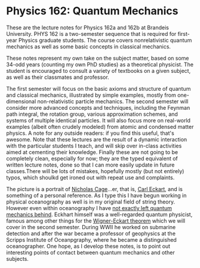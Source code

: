 # Physics 162: Quantum Mechanics 

These are the lecture notes for Physics 162a and 162b at Brandeis University. PHYS 162 is a two-semester sequence that is required for first-year Physics graduate students. The course covers nonrelativistic quantum mechanics as well as some basic concepts in classical mechanics.

These notes represent my own take on the subject matter, based on some 34-odd years (counting my own PhD studies) as a theoretical physicist. The student is encouraged to consult a variety of textbooks on a given subject, as well as their classmates and professor.

The first semester will focus on the basic axioms and structure of quantum and classical mechanics, illustrated by simple examples, mostly from one-dimensional non-relativistic particle mechanics. The second semester will consider more advanced concepts and techniques, including the Feynman path integral, the rotation group, various approximation schemes, and systems of multiple identical particles. It will also focus more on real-world examples (albeit often crudely modeled) from atomic and condensed matter physics. 
A note for any outside readers: if you find this useful, that's awesome. Note that these lectures are the result of a dynamic interaction with the particular students I teach, and will skip over in-class activities aimed at cementing their knowledge. Finally these are not going to be completely clean, especially for now; they are the typed equivalent of written lecture notes, done so that I can more easily update in future classes.There will be lots of mistakes, hopefully mostly (but not entirely) typos, which shoulkd get ironed out with repeat use and complaints.

The picture is a portrait of [Nicholas Cage](https://en.wikipedia.org/wiki/Pig_(2021_film))...er, that is, [Carl Eckart](https://en.wikipedia.org/wiki/Carl_Eckart), and is something of a personal reference. As I type this I have begun working in physical oceanography as well is in my original field of string theory. However even within oceanography I have [not exactly left quantum mechanics behind](https://www.cambridge.org/core/journals/journal-of-fluid-mechanics/article/regimes-of-nearinertial-wave-dynamics/EF5D7BF32476D89A6582B8C3033252F9). Eckhart himself was a well-regarded quantum physicist, famous among other things for the [Wigner-Eckart theorem](https://en.wikipedia.org/wiki/Wigner%E2%80%93Eckart_theorem) which we will cover in the second semester. During WWII he worked on submarine detection and after the war became a professor of geophysics at the Scripps Institute of Oceanpgraphy, where he became a distinguished oceanographer. One hope, as I develop these notes, is to point out interesting points of contact between quantum mechanics and other subjects.

```{tableofcontents}
```
